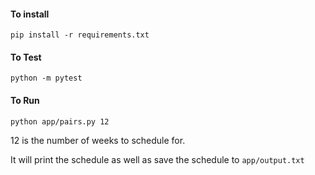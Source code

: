 #### To install

`pip install -r requirements.txt`

#### To Test

`python -m pytest`


#### To Run

`python app/pairs.py 12`

12 is the number of weeks to schedule for.

It will print the schedule as well as save the schedule to `app/output.txt`
